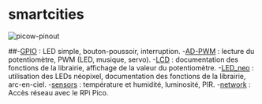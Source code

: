 # smartcities

![picow-pinout](https://user-images.githubusercontent.com/124889354/220649315-1fc27914-9bdb-4fab-803c-d3ac799e88ff.svg)

##-[GPIO](GPIO) : LED simple, bouton-poussoir, interruption.
-[AD-PWM](AD-PWM) : lecture du potentiomètre, PWM (LED, musique, servo).
-[LCD](LCD) : documentation des fonctions de la librairie, affichage de la valeur du potentiomètre.
-[LED_neo](LED_neo) : utilisation des LEDs néopixel, documentation des fonctions de la librairie, arc-en-ciel.
-[sensors](sensors) : température et humidité, luminosité, PIR.
-[network](network) : Accès réseau avec le RPi Pico.
